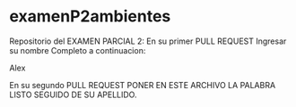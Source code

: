 # examenP2ambientes
Repositorio del EXAMEN PARCIAL 2:
En su primer PULL REQUEST Ingresar su nombre Completo a continuacion: 



Alex


En su segundo PULL REQUEST PONER EN ESTE ARCHIVO LA PALABRA LISTO SEGUIDO DE SU APELLIDO.
